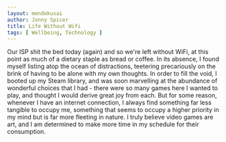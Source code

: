 ```yaml
---
layout: mendokusai
author: Jonny Spicer
title: Life Without Wifi
tags: [ Wellbeing, Technology ]
---
```

Our ISP shit the bed today (again) and so we're left without WiFi, at this point as much of a dietary staple as bread or coffee. In its absence, I found myself listing atop the ocean of distractions, teetering precariously on the brink of having to be alone
with my own thoughts. In order to fill the void, I booted up my Steam library, and was soon marvelling at the abundance of wonderful choices that I had - there were so many games here I wanted to play, and thought I would derive great joy from each. But for
some reason, whenever I have an internet connection, I always find something far less tangible to occupy me, something that seems to occupy a higher priority in my mind but is far more fleeting in nature. I truly believe video games are art, and I am
determined to make more time in my schedule for their consumption.

